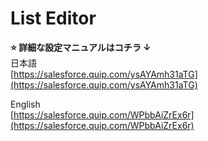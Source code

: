 # List Editor

**⭐️ 詳細な設定マニュアルはコチラ ↓**  
日本語  
[https://salesforce.quip.com/ysAYAmh31aTG](https://salesforce.quip.com/ysAYAmh31aTG)  
  
English  
[https://salesforce.quip.com/WPbbAiZrEx6r](https://salesforce.quip.com/WPbbAiZrEx6r)
